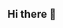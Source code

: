 ## Hi there 👋

<!--
**mlatin/mlatin** is a ✨ _special_ ✨ repository because its `README.md` (this file) appears on your GitHub profile.

Here are some ideas to get you started:

- 🔭 I’m currently working on GitHub and Claude Code Setup
- 🌱 I’m currently learning GitHub and Claude Code Setup
- 👯 I’m looking to collaborate on GitHub and Claude Code Setup
- 🤔 I’m looking for help with N/A at the moment
-->
